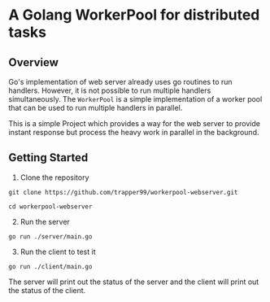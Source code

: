 A Golang WorkerPool for distributed tasks
==========================================

## Overview

Go's implementation of web server already uses go routines to run
handlers. However, it is not possible to run multiple handlers
simultaneously. The `WorkerPool` is a simple implementation of a
worker pool that can be used to run multiple handlers in parallel.

This is a simple Project which provides a way for the web server
to provide instant response but process the heavy work in parallel in the background.

## Getting Started

1. Clone the repository

```
git clone https://github.com/trapper99/workerpool-webserver.git
```

```
cd workerpool-webserver
```

2. Run the server

```
go run ./server/main.go
```

3. Run the client to test it

```
go run ./client/main.go
```

The server will print out the status of the server and the client will print out the status of the client.

